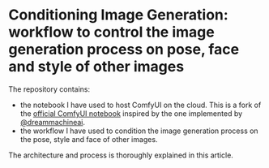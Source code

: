 # Conditioning Image Generation: workflow to control the image generation process on pose, face and style of other images 

The repository contains: 
- the notebook I have used to host ComfyUI on the cloud. This is a fork of the [official ComfyUI notebook](https://github.com/comfyanonymous/ComfyUI/blob/master/notebooks/comfyui_colab.ipynb) inspired by the one implemented by [@dreammachineai](https://colab.research.google.com/drive/1Li5GYzafxJta0v3_NPiNh1kHa2K4GU0X#scrollTo=EXGAVghD0Wfu). 
- the workflow I have used to condition the image generation process on the pose, style and face of other images.

The architecture and process is thoroughly explained in this article.  
